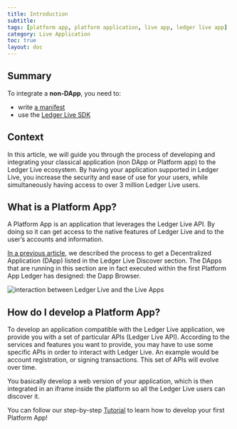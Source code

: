 ```yaml
---
title: Introduction
subtitle:
tags: [platform app, platform application, live app, ledger live app]
category: Live Application
toc: true
layout: doc
---
```


## Summary

To integrate a **non-DApp**, you need to: 
- write [a manifest](../reference/manifest)
- use the [Ledger Live SDK](../intro-sdk)

## Context

In this article, we will guide you through the process of developing and integrating your classical application (non DApp or Platform app) to the Ledger Live ecosystem. By having your application supported in Ledger Live, you increase the security and ease of use for your users, while simultaneously having access to over 3 million Ledger Live users.

## What is a Platform App?

A Platform App is an application that leverages the Ledger Live API. By doing so it can get access to the native features of Ledger Live and to the user’s accounts and information.

[In a previous article](../dapp-customisation/), we described the process to get a Decentralized Application (DApp) listed in the Ledger Live Discover section. The DApps that are running in this section are in fact executed within the first Platform App Ledger has designed: the Dapp Browser.

![interaction between Ledger Live and the Live Apps](../images/ledger_live_interaction_live_apps.png "interaction between Ledger Live and the Live Apps")

## How do I develop a Platform App? 

To develop an application compatible with the Ledger Live application, we provide you with a set of particular APIs (Ledger Live API). According to the services and features you want to provide, you may have to use some specific APIs in order to interact with Ledger Live. An example would be account registration, or signing transactions. This set of APIs will evolve over time. 

You basically develop a web version of your application, which is then integrated in an iframe inside the platform so all the Ledger Live users can discover it.

You can follow our step-by-step [Tutorial](../tutorial/introduction) to learn how to develop your first Platform App!
